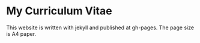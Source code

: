 # My Curriculum Vitae

This website is written with jekyll and published at gh-pages. The page size is A4 paper.

